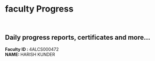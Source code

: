 # faculty Progress
<br>

## Daily progress reports, certificates and more...

<b> Faculty ID : </b> 4ALCS000472  <br>
<b> NAME: </b>  HARISH KUNDER
